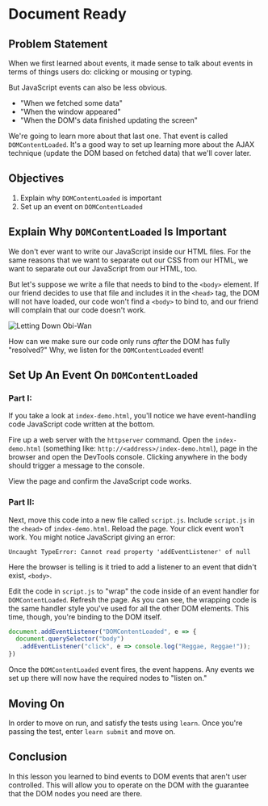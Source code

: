 # Document Ready

## Problem Statement

When we first learned about events, it made sense to talk about events in terms
of things users do: clicking or mousing or typing.

But JavaScript events can also be less obvious.

* "When we fetched some data"
* "When the window appeared"
* "When the DOM's data finished updating the screen"

We're going to learn more about that last one. That event is called
`DOMContentLoaded`. It's a good way to set up learning more about the AJAX
technique (update the DOM based on fetched data) that we'll cover later.

## Objectives

1. Explain why `DOMContentLoaded` is important
2. Set up an event on `DOMContentLoaded`

## Explain Why `DOMContentLoaded` Is Important

We don't ever want to write our JavaScript inside our HTML files.  For the
same reasons that we want to separate out our CSS from our HTML, we want to
separate out our JavaScript from our HTML, too.

But let's suppose we write a file that needs to bind to the `<body>` element.
If our friend decides to use that file and includes it in the `<head>` tag, the
DOM will not have loaded, our code won't find a `<body>` to bind to, and our
friend will complain that our code doesn't work.

![Letting Down Obi-Wan](https://media.giphy.com/media/3ornjJSq2s9xznhO80/giphy.gif)

How can we make sure our code only runs _after_ the DOM has fully "resolved?"
Why, we listen for the `DOMContentLoaded` event!

## Set Up An Event On `DOMContentLoaded`

### Part I:

If you take a look at `index-demo.html`, you'll notice we have event-handling code
JavaScript code written at the bottom.

Fire up a web server with the `httpserver` command. Open the `index-demo.html`
(something like: `http://<address>/index-demo.html`), page in the browser and
open the DevTools console. Clicking anywhere in the body should trigger a
message to the console.

View the page and confirm the JavaScript code works.

### Part II:

Next, move this code into a new file called `script.js`. Include `script.js` in
the `<head>` of `index-demo.html`. Reload the page. Your click event won't
work. You might notice JavaScript giving an error:

```text
Uncaught TypeError: Cannot read property 'addEventListener' of null
```

Here the browser is telling is it tried to add a listener to an event that
didn't exist, `<body>`.

Edit the code in `script.js` to "wrap" the code inside of an event handler for
`DOMContentLoaded`. Refresh the page. As you can see, the wrapping code is the
same handler style you've used for all the other DOM elements. This time,
though, you're binding to the DOM itself.

```js
document.addEventListener("DOMContentLoaded", e => {
  document.querySelector("body")
   .addEventListener("click", e => console.log("Reggae, Reggae!"));
})
```

Once the `DOMContentLoaded` event fires, the event happens. Any events we set
up there will now have the required nodes to "listen on."

## Moving On

In order to move on run, and satisfy the tests using `learn`. Once you're passing the
test, enter `learn submit` and move on.

## Conclusion

In this lesson you learned to bind events to DOM events that aren't user
controlled. This will allow you to operate on the DOM with the guarantee that
the DOM nodes you need are there.
